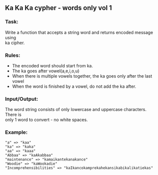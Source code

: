 ## Ka Ka Ka cypher - words only vol 1

### Task:
Write a function that accepts a string word and returns encoded message using  
ka cipher.  

### Rules:
* The encoded word should start from ka.
* The ka goes after vowel(a,e,i,o,u)
* When there is multiple vowels together, the ka goes only after the last vowel  
* When the word is finished by a vowel, do not add the ka after.  

### Input/Output:  
The word string consists of only lowercase and uppercase characters.  There is  
only 1 word to convert - no white spaces.  

### Example:
    "a" => "kaa"
    "ka" => "kaka"
    "aa" => "kaaa"  
    "Abbaa" => "kaAkabbaa"
    "maintenance" => "kamaikantekanakance"
    "Woodie" => "kaWookadie"
    "Incomprehensibilities" => "kaIkancokamprekahekansikabikalikatiekas"

